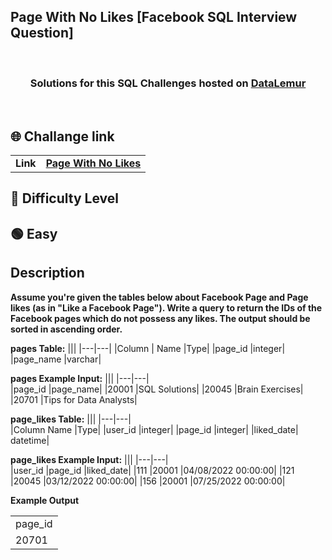 ## Page With No Likes [Facebook SQL Interview Question]

  <br>
<div align="center"> 

  <h3>Solutions for this SQL Challenges hosted on <a href="https://datalemur.com/">DataLemur</a></h3>
 
</div>
 <br>
 
## 🌐 Challange link

|||
|---|---|
|**Link**|**<a href="https://datalemur.com/questions/sql-page-with-no-likes">Page With No Likes <a>**|
  
## 🎯 Difficulty Level
  
  <h2> 🟢 Easy </h2>
  
## Description
  
**Assume you're given the tables below about Facebook Page and Page likes (as in "Like a Facebook Page").
Write a query to return the IDs of the Facebook pages which do not possess any likes. The output should be sorted in ascending order.**

**pages Table:**
|||
 |---|---|
 |Column | Name	|Type|
 |page_id	|integer|
|page_name	|varchar|
  
**pages Example Input:**
 |||
 |---|---|  
|page_id	|page_name|
|20001	|SQL Solutions|
|20045	|Brain Exercises|
|20701	|Tips for Data Analysts|
  
**page_likes Table:**
 |||
 |---|---|   
|Column Name	|Type|
|user_id	|integer|
|page_id	|integer|
|liked_date|	datetime|
  
**page_likes Example Input:**
  |||
 |---|---|    
|user_id	|page_id	|liked_date|
|111	|20001	|04/08/2022 00:00:00|
|121	|20045	|03/12/2022 00:00:00|
|156	|20001	|07/25/2022 00:00:00|
  
**Example Output**
  
 ||
 |---|  
|page_id|
|20701|
